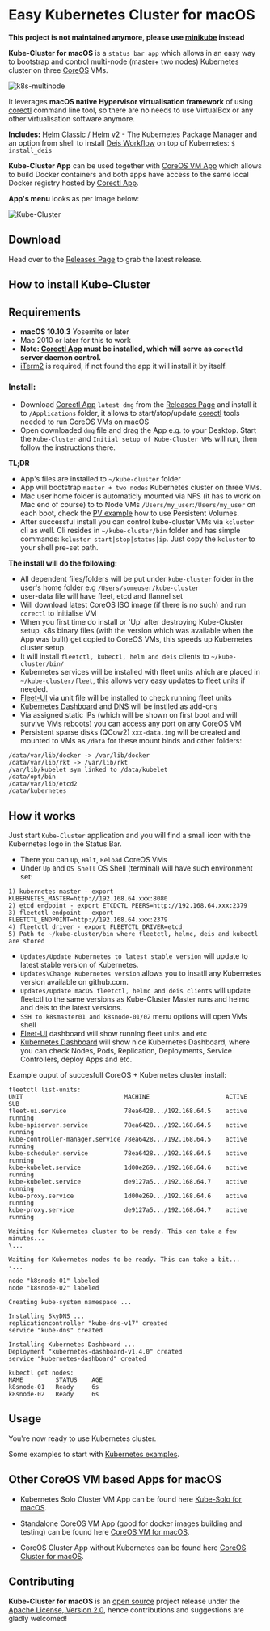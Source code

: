 Easy Kubernetes Cluster for macOS
============================

**This project is not maintained anymore, please use [minikube](https://github.com/kubernetes/minikube) instead**

**Kube-Cluster for macOS** is a `status bar app` which allows in an easy way to bootstrap and control multi-node (master+ two nodes) Kubernetes cluster on three [CoreOS](https://coreos.com) VMs.

![k8s-multinode](k8s-multinode.png)

It leverages **macOS native Hypervisor virtualisation framework** of using [corectl](https://github.com/TheNewNormal/corectl) command line tool, so there are no needs to use VirtualBox or any other virtualisation software anymore.

**Includes:** [Helm Classic](https://helm.sh) / [Helm v2](https://github.com/kubernetes/helm) - The Kubernetes Package Manager and an option from shell to install [Deis Workflow](https://deis.com) on top of Kubernetes: `$ install_deis`

**Kube-Cluster App** can be used together with [CoreOS VM App](https://github.com/TheNewNormal/coreos-osx) which allows to build Docker containers and both apps have access to the same local Docker registry hosted by [Corectl App](https://github.com/TheNewNormal/corectl.app).

**App's menu** looks as per image below:

![Kube-Cluster](kube-cluster-osx.png "Kubernetes-Cluster")

Download
--------
Head over to the [Releases Page](https://github.com/TheNewNormal/kube-cluster-osx/releases) to grab the latest release.


How to install Kube-Cluster
----------

**Requirements**
 -----------
  - **macOS 10.10.3** Yosemite or later 
  - Mac 2010 or later for this to work
  - **Note: [Corectl App](https://github.com/TheNewNormal/corectl.app) must be installed, which will serve as `corectld` server daemon control.**
  - [iTerm2](https://www.iterm2.com/) is required, if not found the app it will install it by itself.


### Install:

- Download [Corectl App](https://github.com/TheNewNormal/corectl.app) `latest dmg` from the [Releases Page](https://github.com/TheNewNormal/corectl.app/releases) and install it to `/Applications` folder, it allows to start/stop/update [corectl](https://github.com/TheNewNormal/corectl) tools needed to run CoreOS VMs on macOS
- Open downloaded `dmg` file and drag the App e.g. to your Desktop. Start the `Kube-Cluster` and `Initial setup of Kube-Cluster VMs` will run, then follow the instructions there.

**TL;DR**

- App's files are installed to `~/kube-cluster` folder
- App will bootstrap `master + two nodes` Kubernetes cluster on three VMs.
- Mac user home folder is automaticly mounted via NFS (it has to work on Mac end of course) to to Node VMs `/Users/my_user`:`/Users/my_user` on each boot, check the [PV example](https://github.com/TheNewNormal/kube-cluster-osx/blob/master/examples/pv/nfs-pv-mount-on-pod.md) how to use Persistent Volumes.
- After successful install you can control kube-cluster VMs via `kcluster` cli as well. Cli resides in `~/kube-cluster/bin` folder and has simple commands: `kcluster start|stop|status|ip`. Just copy the `kcluster` to your shell pre-set path.

**The install will do the following:**

* All dependent files/folders will be put under `kube-cluster` folder in the user's home folder e.g `/Users/someuser/kube-cluster`
* user-data file will have fleet, etcd and flannel set
* Will download latest CoreOS ISO image (if there is no such) and run `corectl` to initialise VM 
* When you first time do install or 'Up' after destroying Kube-Cluster setup, k8s binary files (with the version which was available when the App was built) get copied to CoreOS VMs, this speeds up Kubernetes cluster setup. 
* It will install `fleetctl, kubectl, helm and deis` clients to `~/kube-cluster/bin/`
* Kubernetes services will be installed with fleet units which are placed in `~/kube-cluster/fleet`, this allows very easy updates to fleet units if needed.
* [Fleet-UI](http://fleetui.com) via unit file will be installed to check running fleet units
* [Kubernetes Dashboard](http://kubernetes.io/docs/user-guide/ui/) and  [DNS](https://github.com/kubernetes/kubernetes/tree/master/cluster/addons/dns) will be instlled as add-ons
* Via assigned static IPs (which will be shown on first boot and will survive VMs reboots) you can access any port on any CoreOS VM
* Persistent sparse disks (QCow2) `xxx-data.img` will be created and mounted to VMs as `/data` for these mount binds and other folders:

```
/data/var/lib/docker -> /var/lib/docker
/data/var/lib/rkt -> /var/lib/rkt
/var/lib/kubelet sym linked to /data/kubelet
/data/opt/bin
/data/var/lib/etcd2
/data/kubernetes
``` 

How it works
------------

Just start `Kube-Cluster` application and you will find a small icon with the Kubernetes logo in the Status Bar.

* There you can `Up`, `Halt`, `Reload` CoreOS VMs
* Under `Up` and `OS Shell` OS Shell (terminal) will have such environment set:
````
1) kubernetes master - export KUBERNETES_MASTER=http://192.168.64.xxx:8080
2) etcd endpoint - export ETCDCTL_PEERS=http://192.168.64.xxx:2379
3) fleetctl endpoint - export FLEETCTL_ENDPOINT=http://192.168.64.xxx:2379
4) fleetctl driver - export FLEETCTL_DRIVER=etcd
5) Path to ~/kube-cluster/bin where fleetctl, helmc, deis and kubectl are stored
````

* `Updates/Update Kubernetes to latest stable version` will update to latest stable version of Kubernetes.
* `Updates\Change Kubernetes version` allows you to insatll any Kubernetes version available on github.com.
* `Updates/Update macOS fleetctl, helmc and deis clients` will update fleetctl to the same versions as Kube-Cluster Master runs and helmc and deis to the latest versions.
* `SSH to k8smaster01 and k8snode-01/02` menu options will open VMs shell
* [Fleet-UI](http://fleetui.com) dashboard will show running fleet units and etc
* [Kubernetes Dashboard](http://kubernetes.io/docs/user-guide/ui/) will show nice Kubernetes Dashboard, where you can check Nodes, Pods, Replication, Deployments, Service Controllers, deploy Apps and etc.


Example ouput of succesfull CoreOS + Kubernetes cluster install:

````
fleetctl list-units:
UNIT							MACHINE						ACTIVE		SUB
fleet-ui.service				78ea6428.../192.168.64.5	active		running
kube-apiserver.service			78ea6428.../192.168.64.5	active		running
kube-controller-manager.service	78ea6428.../192.168.64.5	active		running
kube-scheduler.service			78ea6428.../192.168.64.5	active		running
kube-kubelet.service			1d00e269.../192.168.64.6	active		running
kube-kubelet.service			de9127a5.../192.168.64.7	active		running
kube-proxy.service				1d00e269.../192.168.64.6	active		running
kube-proxy.service				de9127a5.../192.168.64.7	active		running

Waiting for Kubernetes cluster to be ready. This can take a few minutes...
\...

Waiting for Kubernetes nodes to be ready. This can take a bit...
-...

node "k8snode-01" labeled
node "k8snode-02" labeled

Creating kube-system namespace ...

Installing SkyDNS ...
replicationcontroller "kube-dns-v17" created
service "kube-dns" created

Installing Kubernetes Dashboard ...
Deployment "kubernetes-dashboard-v1.4.0" created
service "kubernetes-dashboard" created

kubectl get nodes:
NAME         STATUS    AGE
k8snode-01   Ready     6s
k8snode-02   Ready     6s
````



Usage
------------

You're now ready to use Kubernetes cluster.

Some examples to start with [Kubernetes examples](http://kubernetes.io/docs/samples/).

Other CoreOS VM based Apps for macOS
-----------
* Kubernetes Solo Cluster VM App can be found here [Kube-Solo for macOS](https://github.com/TheNewNormal/kube-solo-osx).

* Standalone CoreOS VM App (good for docker images building and testing) can be found here [CoreOS VM for macOS](https://github.com/TheNewNormal/coreos-osx).

* CoreOS Cluster App without Kubernetes can be found here [CoreOS Cluster for macOS](https://github.com/rimusz/coreos-osx-cluster).

## Contributing

**Kube-Cluster for macOS** is an [open source](http://opensource.org/osd) project release under
the [Apache License, Version 2.0](http://opensource.org/licenses/Apache-2.0),
hence contributions and suggestions are gladly welcomed!

